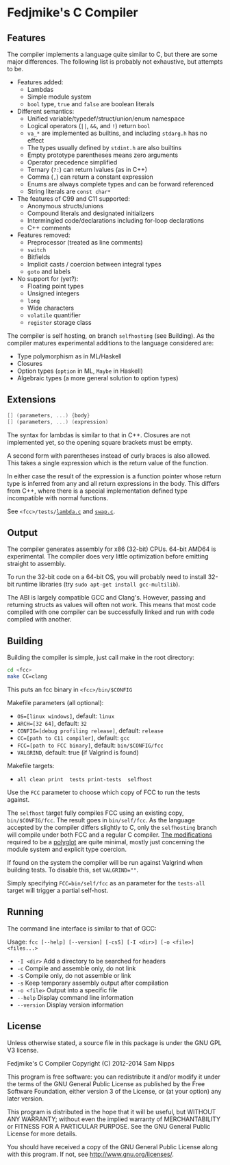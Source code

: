 Fedjmike's C Compiler
=====================

Features
--------

The compiler implements a language quite similar to C, but there are some major differences. The following list is probably not exhaustive, but attempts to be.

- Features added:
  - Lambdas
  - Simple module system
  - `bool` type, `true` and `false` are boolean literals
- Different semantics:
  - Unified variable/typedef/struct/union/enum namespace
  - Logical operators (`||`, `&&`, and `!`) return `bool`
  - `va_*` are implemented as builtins, and including `stdarg.h` has no effect
  - The types usually defined by `stdint.h` are also builtins
  - Empty prototype parentheses means zero arguments
  - Operator precedence simplified
  - Ternary (`?:`) can return lvalues (as in C++)
  - Comma (`,`) can return a constant expression
  - Enums are always complete types and can be forward referenced
  - String literals are `const char*`
- The features of C99 and C11 supported:
  - Anonymous structs/unions
  - Compound literals and designated initializers
  - Intermingled code/declarations including for-loop declarations
  - C++ comments
- Features removed:
  - Preprocessor (treated as line comments)
  - `switch`
  - Bitfields
  - Implicit casts / coercion between integral types
  - `goto` and labels
- No support for (yet?):
  - Floating point types
  - Unsigned integers
  - `long`
  - Wide characters
  - `volatile` quantifier
  - `register` storage class

The compiler is self hosting, on branch `selfhosting` (see Building). As the compiler matures experimental additions to the language considered are:

- Type polymorphism as in ML/Haskell
- Closures
- Option types (`option` in ML, `Maybe` in Haskell)
- Algebraic types (a more general solution to option types)

Extensions
----------

```c
[] (parameters, ...) {body}
[] (parameters, ...) (expression)
```

The syntax for lambdas is similar to that in C++. Closures are not implemented yet, so the opening square brackets must be empty.

A second form with parentheses instead of curly braces is also allowed. This takes a single expression which is the return value of the function.

In either case the result of the expression is a function pointer whose return type is inferred from any and all return expressions in the body. This differs from C++, where there is a special implementation defined type incompatible with normal functions.

See `<fcc>/tests/`[`lambda.c`](/tests/lambda.c) and [`swap.c`](/tests/swap.c).

Output
------

The compiler generates assembly for x86 (32-bit) CPUs. 64-bit AMD64 is experimental. The compiler does very little optimization before emitting straight to assembly.

To run the 32-bit code on a 64-bit OS, you will probably need to install 32-bit runtime libraries (try `sudo apt-get install gcc-multilib`).

The ABI is largely compatible GCC and Clang's. However, passing and returning structs as values will often not work. This means that most code compiled with one compiler can be successfully linked and run with code compiled with another.

Building
--------

Building the compiler is simple, just call make in the root directory:

```bash
cd <fcc>
make CC=clang
```

This puts an fcc binary in `<fcc>/bin/$CONFIG`

Makefile parameters (all optional):
- `OS=[linux windows]`, default: `linux`
- `ARCH=[32 64]`, default: `32`
- `CONFIG=[debug profiling release]`, default: `release`
- `CC=[path to C11 compiler]`, default: `gcc`
- `FCC=[path to FCC binary]`, default: `bin/$CONFIG/fcc`
- `VALGRIND`, default: true (if Valgrind is found)

Makefile targets:
- `all clean print  tests print-tests  selfhost`

Use the `FCC` parameter to choose which copy of FCC to run the tests against.

The `selfhost` target fully compiles FCC using an existing copy, `bin/$CONFIG/fcc`. The result goes in `bin/self/fcc`. As the language accepted by the compiler differs slightly to C, only the `selfhosting` branch will compile under both FCC and a regular C compiler. [The modifications](https:/github.com/Fedjmike/fcc/compare/selfhosting) required to be a [polyglot](http:/en.wikipedia.org/wiki/Polyglot_(computing)) are quite minimal, mostly just concerning the module system and explicit type coercion.

If found on the system the compiler will be run against Valgrind when building tests. To disable this, set `VALGRIND=""`.

Simply specifying `FCC=bin/self/fcc` as an parameter for the `tests-all` target will trigger a partial self-host.

Running
-------

The command line interface is similar to that of GCC:

Usage: `fcc [--help] [--version] [-csS] [-I <dir>] [-o <file>] <files...>`
- `-I <dir>`   Add a directory to be searched for headers
- `-c`         Compile and assemble only, do not link
- `-S`         Compile only, do not assemble or link
- `-s`         Keep temporary assembly output after compilation
- `-o <file>`  Output into a specific file
- `--help`     Display command line information
- `--version`  Display version information

License
-------

Unless otherwise stated, a source file in this package is under the GNU GPL V3 license.

Fedjmike's C Compiler Copyright (C) 2012-2014 Sam Nipps

This program is free software: you can redistribute it and/or modify it under the terms of the GNU General Public License as published by the Free Software Foundation, either version 3 of the License, or (at your option) any later version.

This program is distributed in the hope that it will be useful, but WITHOUT ANY WARRANTY; without even the implied warranty of MERCHANTABILITY or FITNESS FOR A PARTICULAR PURPOSE. See the GNU General Public License for more details. 

You should have received a copy of the GNU General Public License along with this program. If not, see http://www.gnu.org/licenses/.


